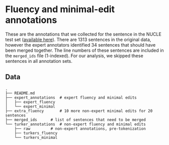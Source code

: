 # Fluency and minimal-edit annotations

These are the annotations that we collected for the sentence in the NUCLE test set
([available here](http://www.comp.nus.edu.sg/~nlp/conll14st.html)). There are 1313 sentences in
the original data, however the expert annotators identified 34 sentences that should have
been merged together. The line numbers of these sentences are included in the `merged_ids`
file (1-indexed). For our analysis, we skipped these sentences in all annotation sets.

## Data

    .
    ├── README.md
    ├── expert_annotations	# expert fluency and minimal edits
    │   ├── expert_fluency
    │   └── expert_minimal
    ├── extra_fluency		# 10 more non-expert minimal edits for 20 sentences
    ├── merged_ids		# list of sentences that need to be merged
    └── turker_annotations	# non-expert fluency and minimal edits
        ├── raw			# non-expert annotations, pre-tokenization
        ├── turkers_fluency	
        └── turkers_minimal
